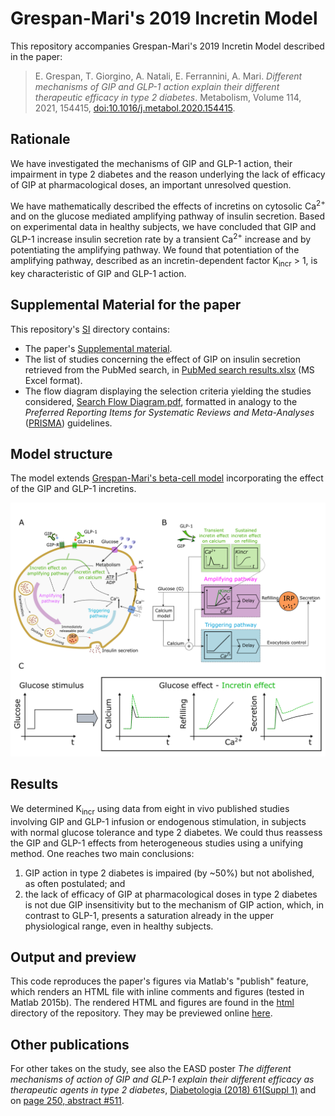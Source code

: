 # Grespan-Mari's 2019 Incretin Model

This repository accompanies Grespan-Mari's 2019 Incretin Model described in the paper:

> E. Grespan, T. Giorgino, A. Natali, E. Ferrannini, A. Mari. *Different mechanisms of GIP
> and GLP-1 action explain their different therapeutic efficacy in type 2 diabetes*. Metabolism,
Volume 114, 2021, 154415, [doi:10.1016/j.metabol.2020.154415](https://doi.org/10.1016/j.metabol.2020.154415).


## Rationale

We have investigated the mechanisms of GIP and GLP-1 action, their impairment in type 2 diabetes and the reason underlying the lack of efficacy of GIP at pharmacological doses, an important unresolved question.

We have mathematically described the effects of incretins on cytosolic Ca<sup>2+</sup> and on the glucose mediated amplifying pathway of insulin secretion. Based on experimental data in healthy subjects, we have concluded that GIP and GLP-1 increase insulin secretion rate by a transient Ca<sup>2+</sup> increase and by potentiating the amplifying pathway. We found that potentiation of the amplifying pathway, described as an incretin-dependent factor K<sub>incr</sub> > 1, is key characteristic of GIP and GLP-1 action. 


## Supplemental Material for the paper

This repository's [SI](SI) directory contains:

 * The paper's [Supplemental material](SI/Supplemental_Material.pdf).
 * The list of studies concerning the effect of GIP on insulin secretion retrieved from the PubMed search, in [PubMed search results.xlsx](SI/PubMed%20search%20results.xlsx) (MS Excel format).
 * The flow diagram displaying the selection criteria yielding the studies considered, [Search Flow Diagram.pdf](SI/Search%20Flow%20Diagram.pdf), formatted in analogy to the *Preferred Reporting Items for Systematic Reviews and Meta-Analyses* ([PRISMA](http://www.prisma-statement.org/)) guidelines.


## Model structure

The model extends [Grespan-Mari's beta-cell model](http://diabetes.diabetesjournals.org/content/67/3/496.abstract) 
incorporating the effect of the GIP and GLP-1 incretins.

![](figs/fig1.png)


## Results

We determined K<sub>incr</sub> using data from eight in vivo published studies involving GIP and GLP-1 infusion or endogenous stimulation, in subjects with normal glucose tolerance and type 2 diabetes. We could thus reassess the GIP and GLP-1 effects from heterogeneous studies using a unifying method.  One reaches two main conclusions: 

 1. GIP action in type 2 diabetes is impaired (by ~50%) but not abolished, as often postulated; and
 2. the lack of efficacy of GIP at pharmacological doses in type 2 diabetes is not due GIP insensitivity but to the mechanism of GIP action, which, in contrast to GLP-1, presents a saturation already in the upper physiological range, even in healthy subjects.


## Output and preview

This code reproduces the paper's figures via Matlab's "publish" feature,
which renders an HTML file with inline comments and figures (tested in Matlab 2015b). The
rendered HTML and figures are found in the [html](html) directory of the repository. They may be previewed online
 [here](https://htmlpreview.github.io/?https://github.com/CNR-IN-MatMod/BetaCell2019/blob/master/html/IncretinModel_sim.html).


## Other publications

For other takes on the study, see also the EASD poster *The different mechanisms of action of GIP and GLP-1 explain their different efficacy as therapeutic agents in type 2 diabetes*, [Diabetologia (2018) 61(Suppl 1)](https://doi.org/10.1007/s00125-018-4693-0) and on [page 250, abstract #511](https://www.easd.org/virtualmeeting/home.html#!resources/the-different-mechanisms-of-action-of-gip-and-glp-1-explain-their-different-efficacy-as-therapeutic-agents-in-type-2-diabetes).



